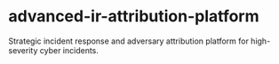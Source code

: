 # advanced-ir-attribution-platform
Strategic incident response and adversary attribution platform for high-severity cyber incidents.

